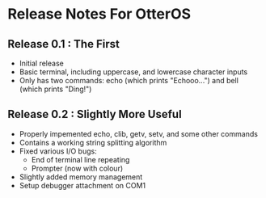 # Release Notes For OtterOS #

## Release 0.1 : The First ##
* Initial release
* Basic terminal, including uppercase, and lowercase character inputs
* Only has two commands: echo (which prints "Echooo...") and bell (which prints "Ding!")

## Release 0.2 : Slightly More Useful ##
* Properly impemented echo, clib, getv, setv, and some other commands
* Contains a working string splitting algorithm
* Fixed various I/O bugs:
  * End of terminal line repeating
  * Prompter (now with colour)
* Slightly added memory management
* Setup debugger attachment on COM1
